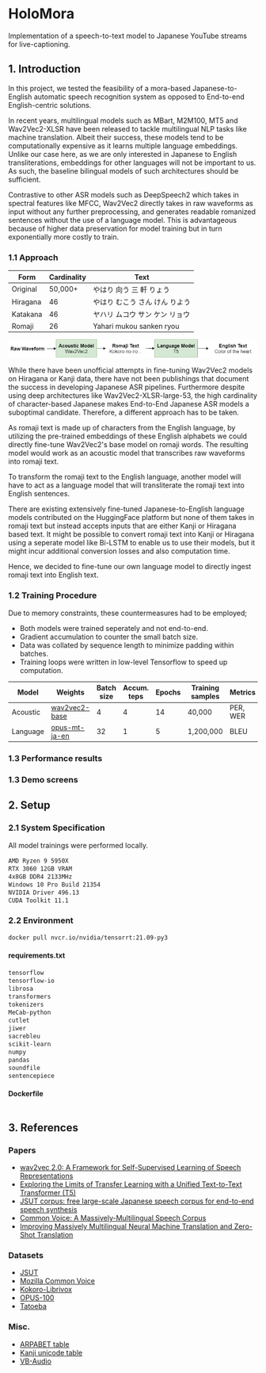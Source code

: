 # HoloMora
Implementation of a speech-to-text model to Japanese YouTube streams for live-captioning.

## 1. Introduction
In this project, we tested the feasibility of a mora-based Japanese-to-English automatic speech recognition system as opposed to End-to-end English-centric solutions.

In recent years, multilingual models such as MBart, M2M100, MT5 and Wav2Vec2-XLSR have been released to tackle multilingual NLP tasks like machine translation. Albeit their success, these models tend to be computationally expensive as it learns multiple language embeddings. Unlike our case here, as we are only interested in Japanese to English transliterations, embeddings for other languages will not be important to us. As such, the baseline bilingual models of such architectures should be sufficient.

Contrastive to other ASR models such as DeepSpeech2 which takes in spectral features like MFCC, Wav2Vec2 directly takes in raw waveforms as input without any further preprocessing, and generates readable romanized sentences without the use of a language model. This is advantageous because of higher data preservation for model training but in turn exponentially more costly to train.

### 1.1 Approach
|Form|Cardinality|Text|
|-|-|-|
|Original|50,000+|やはり 向う 三 軒 りょう|
|Hiragana|46|やはり むこう さん けん りよう|
|Katakana|46|ヤハリ ムコウ サン ケン リョウ|
|Romaji|26|Yahari mukou sanken ryou|

![Diagram](Diagram.png)

While there have been unofficial attempts in fine-tuning Wav2Vec2 models on Hiragana or Kanji data, there have not been publishings that document the success in developing Japanese ASR pipelines. Furthermore despite using deep architectures like Wav2Vec2-XLSR-large-53, the high cardinality of character-based Japanese makes End-to-End Japanese ASR models a suboptimal candidate. Therefore, a different approach has to be taken.

As romaji text is made up of characters from the English language, by utilizing the pre-trained embeddings of these English alphabets we could directly fine-tune Wav2Vec2's base model on romaji words. The resulting model would work as an acoustic model that transcribes raw waveforms into romaji text.

To transform the romaji text to the English language, another model will have to act as a language model that will transliterate the romaji text into English sentences.

There are existing extensively fine-tuned Japanese-to-English language models contributed on the HuggingFace platform but none of them takes in romaji text but instead accepts inputs that are either Kanji or Hiragana based text. It might be possible to convert romaji text into Kanji or Hiragana using a seperate model like Bi-LSTM to enable us to use their models, but it might incur additional conversion losses and also computation time.

Hence, we decided to fine-tune our own language model to directly ingest romaji text into English text.

### 1.2 Training Procedure
Due to memory constraints, these countermeasures had to be employed;
- Both models were trained seperately and not end-to-end.
- Gradient accumulation to counter the small batch size.
- Data was collated by sequence length to minimize padding within batches.
- Training loops were written in low-level Tensorflow to speed up computation.

|Model|Weights|Batch size|Accum. teps|Epochs|Training samples|Metrics|Training time|
|-|-|-|-|-|-|-|-|
|Acoustic|[wav2vec2-base](https://huggingface.co/facebook/wav2vec2-base)|4|4|14|40,000|PER, WER|70 hours|
|Language|[opus-mt-ja-en](https://huggingface.co/Helsinki-NLP/opus-mt-ja-en)|32|1|5|1,200,000|BLEU|125 hours|

### 1.3 Performance results


### 1.3 Demo screens


## 2. Setup
### 2.1 System Specification
All model trainings were performed locally.
```
AMD Ryzen 9 5950X
RTX 3060 12GB VRAM
4x8GB DDR4 2133MHz
Windows 10 Pro Build 21354
NVIDIA Driver 496.13
CUDA Toolkit 11.1
```

### 2.2 Environment
```
docker pull nvcr.io/nvidia/tensorrt:21.09-py3
```
#### requirements.txt
```
tensorflow
tensorflow-io
librosa
transformers
tokenizers
MeCab-python
cutlet
jiwer
sacrebleu
scikit-learn
numpy
pandas
soundfile
sentencepiece
```
#### Dockerfile
```

```

## 3. References
### Papers
- [wav2vec 2.0: A Framework for Self-Supervised Learning of Speech Representations](https://arxiv.org/abs/2006.11477)
- [Exploring the Limits of Transfer Learning with a Unified Text-to-Text Transformer (T5)](https://arxiv.org/abs/1910.10683v3)
- [JSUT corpus: free large-scale Japanese speech corpus for end-to-end speech synthesis](https://arxiv.org/abs/1711.00354)
- [Common Voice: A Massively-Multilingual Speech Corpus](https://arxiv.org/abs/1912.06670)
- [Improving Massively Multilingual Neural Machine Translation and Zero-Shot Translation](https://arxiv.org/abs/2004.11867)

### Datasets
- [JSUT](https://sites.google.com/site/shinnosuketakamichi/publication/jsut)
- [Mozilla Common Voice](https://commonvoice.mozilla.org/en/datasets)
- [Kokoro-Librivox](https://github.com/kaiidams/Kokoro-Speech-Dataset)
- [OPUS-100](https://opus.nlpl.eu/opus-100.php)
- [Tatoeba](https://opus.nlpl.eu/Tatoeba.php)

### Misc.
- [ARPABET table](https://nlp.stanford.edu/courses/lsa352/arpabet.html)
- [Kanji unicode table](http://www.rikai.com/library/kanjitables/kanji_codes.unicode.shtml)
- [VB-Audio](https://vb-audio.com/Cable/)
